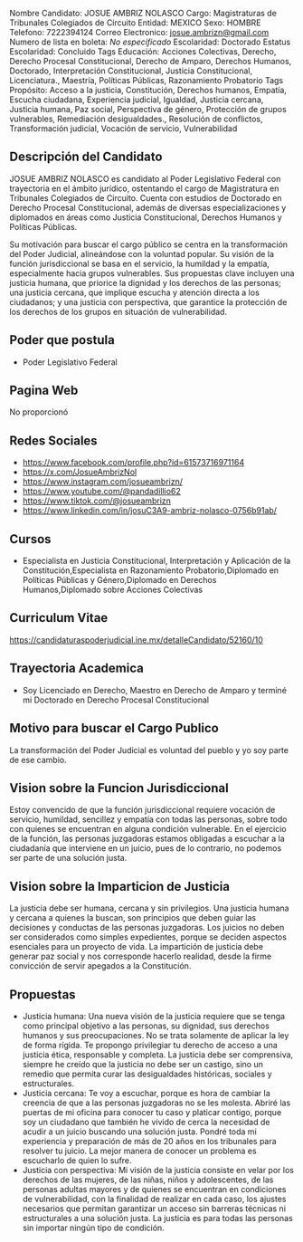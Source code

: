 Nombre Candidato: JOSUE AMBRIZ NOLASCO
Cargo: Magistraturas de Tribunales Colegiados de Circuito
Entidad: MEXICO
Sexo: HOMBRE
Telefono: 7222394124
Correo Electronico: josue.ambrizn@gmail.com
Numero de lista en boleta: *No especificado*
Escolaridad: Doctorado
Estatus Escolaridad: Concluido
Tags Educación: Acciones Colectivas, Derecho, Derecho Procesal Constitucional, Derecho de Amparo, Derechos Humanos, Doctorado, Interpretación Constitucional, Justicia Constitucional, Licenciatura., Maestría, Políticas Públicas, Razonamiento Probatorio
Tags Propósito: Acceso a la justicia, Constitución, Derechos humanos, Empatía, Escucha ciudadana, Experiencia judicial, Igualdad, Justicia cercana, Justicia humana, Paz social, Perspectiva de género, Protección de grupos vulnerables, Remediación desigualdades., Resolución de conflictos, Transformación judicial, Vocación de servicio, Vulnerabilidad


## Descripción del Candidato 

JOSUE AMBRIZ NOLASCO es candidato al Poder Legislativo Federal con trayectoria en el ámbito jurídico, ostentando el cargo de Magistratura en Tribunales Colegiados de Circuito. Cuenta con estudios de Doctorado en Derecho Procesal Constitucional, además de diversas especializaciones y diplomados en áreas como Justicia Constitucional, Derechos Humanos y Políticas Públicas.

Su motivación para buscar el cargo público se centra en la transformación del Poder Judicial, alineándose con la voluntad popular. Su visión de la función jurisdiccional se basa en el servicio, la humildad y la empatía, especialmente hacia grupos vulnerables. Sus propuestas clave incluyen una justicia humana, que priorice la dignidad y los derechos de las personas; una justicia cercana, que implique escucha y atención directa a los ciudadanos; y una justicia con perspectiva, que garantice la protección de los derechos de los grupos en situación de vulnerabilidad.


## Poder que postula

- Poder Legislativo Federal


## Pagina Web

No proporcionó


## Redes Sociales

- https://www.facebook.com/profile.php?id=61573716971164
- https://x.com/JosueAmbrizNol
- https://www.instagram.com/josueambrizn/
- https://www.youtube.com/@pandadillio62
- https://www.tiktok.com/@josueambrizn
- https://www.linkedin.com/in/josuC3A9-ambriz-nolasco-0756b91ab/


## Cursos

- Especialista en Justicia Constitucional, Interpretación y Aplicación de la Constitución,Especialista en Razonamiento Probatorio,Diplomado en Políticas Públicas y Género,Diplomado en Derechos Humanos,Diplomado sobre Acciones Colectivas


## Curriculum Vitae

https://candidaturaspoderjudicial.ine.mx/detalleCandidato/52160/10


## Trayectoria Academica

- Soy Licenciado en Derecho, Maestro en Derecho de Amparo y terminé mi Doctorado en Derecho Procesal Constitucional


## Motivo para buscar el Cargo Publico

La transformación del Poder Judicial es voluntad del pueblo y yo soy parte de ese cambio.


## Vision sobre la Funcion Jurisdiccional

Estoy convencido de que la función jurisdiccional requiere vocación de servicio, humildad, sencillez y empatía con todas las personas, sobre todo con quienes se encuentran en alguna condición vulnerable. En el ejercicio de la función, las personas juzgadoras estamos obligadas a escuchar a la ciudadanía que interviene en un juicio, pues de lo contrario, no podemos ser parte de una solución justa.


## Vision sobre la Imparticion de Justicia

La justicia debe ser humana, cercana y sin privilegios. Una justicia humana y cercana a quienes la buscan, son principios que deben guiar las decisiones y conductas de las personas juzgadoras. Los juicios no deben ser considerados como simples expedientes, porque se deciden aspectos esenciales para un proyecto de vida. La impartición de justicia debe generar paz social y nos corresponde hacerlo realidad, desde la firme convicción de servir apegados a la Constitución.


## Propuestas

- Justicia humana: Una nueva visión de la justicia requiere que se tenga como principal objetivo a las personas, su dignidad, sus derechos humanos y sus preocupaciones. No se trata solamente de aplicar la ley de forma rígida. Te propongo privilegiar tu derecho de acceso a una justicia ética, responsable y completa. La justicia debe ser comprensiva, siempre he creído que la justicia no debe ser un castigo, sino un remedio que permita curar las desigualdades históricas, sociales y estructurales.
- Justicia cercana: Te voy a escuchar, porque es hora de cambiar la creencia de que a las personas juzgadoras no se les molesta. Abriré las puertas de mi oficina para conocer tu caso y platicar contigo, porque soy un ciudadano que también he vivido de cerca la necesidad de acudir a un juicio buscando una solución justa. Pondré toda mi experiencia y preparación de más de 20 años en los tribunales para resolver tu juicio. La mejor manera de conocer un problema es escucharlo de quien lo sufre.
- Justicia con perspectiva: Mi visión de la justicia consiste en velar por los derechos de las mujeres, de las niñas, niños y adolescentes, de las personas adultas mayores y de quienes se encuentran en condiciones de vulnerabilidad, con la finalidad de realizar en cada caso, los ajustes necesarios que permitan garantizar un acceso sin barreras técnicas ni estructurales a una solución justa. La justicia es para todas las personas sin importar ningún tipo de condición.


